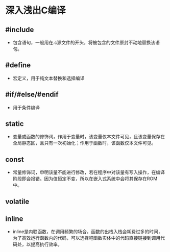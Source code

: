 # 深入浅出C编译
## #include
- 包含语句，一般用在.c源文件的开头，将被包含的文件原封不动地替换该语句。
## #define
- 宏定义，用于纯文本替换和选择编译
## #if/#else/#endif
- 用于条件编译
## static
- 变量或函数的修饰词，作用于变量时，该变量仅本文件可见，且该变量保存在全局静态区，且只有一次初始化；作用于函数时，该函数仅本文件可见。
## const
- 常量修饰词，申明该量不能进行修改，若在程序中对该量有写入操作，在编译阶段即会报错。因为值恒定不变，所以在嵌入式系统中会将其保存在ROM中。
## volatile
## inline
- inline是内联函数，在调用频繁的场合，函数的出栈入栈会耗费过多的时间，为了高效运行函数内的代码，可以选择吧函数实体中的代码直接链接到调用代码处，以提高执行效率。
